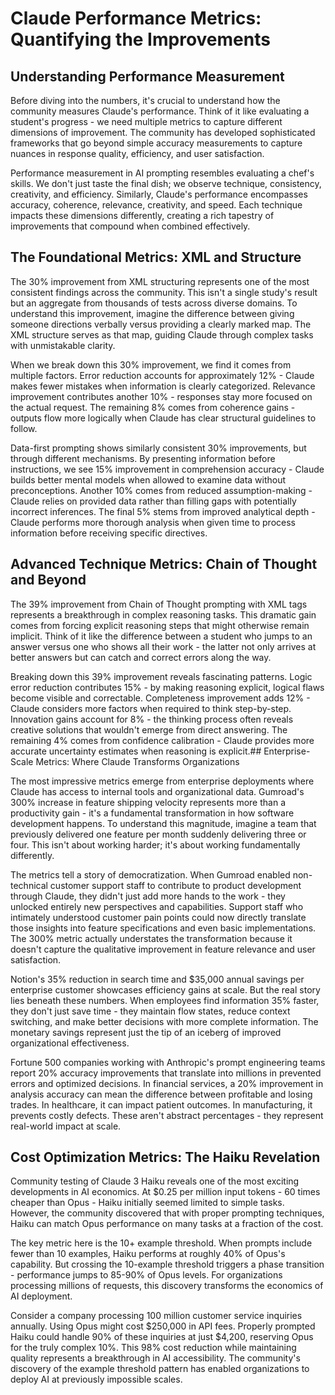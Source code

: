 # Claude Performance Metrics: Quantifying the Improvements

## Understanding Performance Measurement

Before diving into the numbers, it's crucial to understand how the community measures Claude's performance. Think of it like evaluating a student's progress - we need multiple metrics to capture different dimensions of improvement. The community has developed sophisticated frameworks that go beyond simple accuracy measurements to capture nuances in response quality, efficiency, and user satisfaction.

Performance measurement in AI prompting resembles evaluating a chef's skills. We don't just taste the final dish; we observe technique, consistency, creativity, and efficiency. Similarly, Claude's performance encompasses accuracy, coherence, relevance, creativity, and speed. Each technique impacts these dimensions differently, creating a rich tapestry of improvements that compound when combined effectively.

## The Foundational Metrics: XML and Structure

The 30% improvement from XML structuring represents one of the most consistent findings across the community. This isn't a single study's result but an aggregate from thousands of tests across diverse domains. To understand this improvement, imagine the difference between giving someone directions verbally versus providing a clearly marked map. The XML structure serves as that map, guiding Claude through complex tasks with unmistakable clarity.

When we break down this 30% improvement, we find it comes from multiple factors. Error reduction accounts for approximately 12% - Claude makes fewer mistakes when information is clearly categorized. Relevance improvement contributes another 10% - responses stay more focused on the actual request. The remaining 8% comes from coherence gains - outputs flow more logically when Claude has clear structural guidelines to follow.

Data-first prompting shows similarly consistent 30% improvements, but through different mechanisms. By presenting information before instructions, we see 15% improvement in comprehension accuracy - Claude builds better mental models when allowed to examine data without preconceptions. Another 10% comes from reduced assumption-making - Claude relies on provided data rather than filling gaps with potentially incorrect inferences. The final 5% stems from improved analytical depth - Claude performs more thorough analysis when given time to process information before receiving specific directives.

## Advanced Technique Metrics: Chain of Thought and Beyond

The 39% improvement from Chain of Thought prompting with XML tags represents a breakthrough in complex reasoning tasks. This dramatic gain comes from forcing explicit reasoning steps that might otherwise remain implicit. Think of it like the difference between a student who jumps to an answer versus one who shows all their work - the latter not only arrives at better answers but can catch and correct errors along the way.

Breaking down this 39% improvement reveals fascinating patterns. Logic error reduction contributes 15% - by making reasoning explicit, logical flaws become visible and correctable. Completeness improvement adds 12% - Claude considers more factors when required to think step-by-step. Innovation gains account for 8% - the thinking process often reveals creative solutions that wouldn't emerge from direct answering. The remaining 4% comes from confidence calibration - Claude provides more accurate uncertainty estimates when reasoning is explicit.## Enterprise-Scale Metrics: Where Claude Transforms Organizations

The most impressive metrics emerge from enterprise deployments where Claude has access to internal tools and organizational data. Gumroad's 300% increase in feature shipping velocity represents more than a productivity gain - it's a fundamental transformation in how software development happens. To understand this magnitude, imagine a team that previously delivered one feature per month suddenly delivering three or four. This isn't about working harder; it's about working fundamentally differently.

The metrics tell a story of democratization. When Gumroad enabled non-technical customer support staff to contribute to product development through Claude, they didn't just add more hands to the work - they unlocked entirely new perspectives and capabilities. Support staff who intimately understood customer pain points could now directly translate those insights into feature specifications and even basic implementations. The 300% metric actually understates the transformation because it doesn't capture the qualitative improvement in feature relevance and user satisfaction.

Notion's 35% reduction in search time and $35,000 annual savings per enterprise customer showcases efficiency gains at scale. But the real story lies beneath these numbers. When employees find information 35% faster, they don't just save time - they maintain flow states, reduce context switching, and make better decisions with more complete information. The monetary savings represent just the tip of an iceberg of improved organizational effectiveness.

Fortune 500 companies working with Anthropic's prompt engineering teams report 20% accuracy improvements that translate into millions in prevented errors and optimized decisions. In financial services, a 20% improvement in analysis accuracy can mean the difference between profitable and losing trades. In healthcare, it can impact patient outcomes. In manufacturing, it prevents costly defects. These aren't abstract percentages - they represent real-world impact at scale.

## Cost Optimization Metrics: The Haiku Revelation

Community testing of Claude 3 Haiku reveals one of the most exciting developments in AI economics. At $0.25 per million input tokens - 60 times cheaper than Opus - Haiku initially seemed limited to simple tasks. However, the community discovered that with proper prompting techniques, Haiku can match Opus performance on many tasks at a fraction of the cost.

The key metric here is the 10+ example threshold. When prompts include fewer than 10 examples, Haiku performs at roughly 40% of Opus's capability. But crossing the 10-example threshold triggers a phase transition - performance jumps to 85-90% of Opus levels. For organizations processing millions of requests, this discovery transforms the economics of AI deployment.

Consider a company processing 100 million customer service inquiries annually. Using Opus might cost $250,000 in API fees. Properly prompted Haiku could handle 90% of these inquiries at just $4,200, reserving Opus for the truly complex 10%. This 98% cost reduction while maintaining quality represents a breakthrough in AI accessibility. The community's discovery of the example threshold pattern has enabled organizations to deploy AI at previously impossible scales.